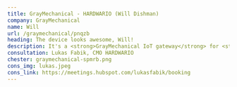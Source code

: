```yaml
---
title: GrayMechanical - HARDWARIO (Will Dishman)
company: GrayMechanical
name: Will
url: /graymechanical/pnqzb
heading: The device looks awesome, Will!
description: It's a <strong>GrayMechanical IoT gateway</strong> for <strong>remote monitoring of heat pumps and boilers</strong> and other IoT innovations.<br/><br/>Interested?
consultation: Lukas Fabik, CMO HARDWARIO
chester: graymechanical-spmrb.png
cons_img: lukas.jpeg
cons_link: https://meetings.hubspot.com/lukasfabik/booking
---
```

